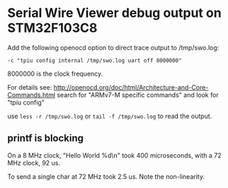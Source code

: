 # Serial Wire Viewer debug output on STM32F103C8

Add the following openocd option to direct trace output to /tmp/swo.log:

```
-c "tpiu config internal /tmp/swo.log uart off 8000000"
```

8000000 is the clock frequency.

For details see: http://openocd.org/doc/html/Architecture-and-Core-Commands.html search for "ARMv7-M specific commands" and look for "tpiu config"

use `less -r /tmp/swo.log` or `tail -f /tmp/swo.log` to read the output.

## printf is blocking
On a 8 MHz clock, "Hello World %d\n" took 400 microseconds,
with a 72 MHz clock, 92 us.

To send a single char at 72 MHz took 2.5 us. Note the non-linearity.

